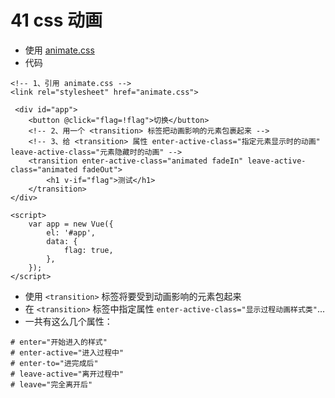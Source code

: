 # 41 css 动画
* 使用 [animate.css](https://daneden.github.io/animate.css/)
* 代码
```
<!-- 1、引用 animate.css -->
<link rel="stylesheet" href="animate.css">

 <div id="app">
    <button @click="flag=!flag">切换</button>
    <!-- 2、用一个 <transition> 标签把动画影响的元素包裹起来 -->
    <!-- 3、给 <transition> 属性 enter-active-class="指定元素显示时的动画" leave-active-class="元素隐藏时的动画" -->
    <transition enter-active-class="animated fadeIn" leave-active-class="animated fadeOut">
        <h1 v-if="flag">测试</h1>
    </transition>
</div>

<script>
    var app = new Vue({
        el: '#app',
        data: {
            flag: true,
        },
    });
</script>
```
* 使用 `<transition>` 标签将要受到动画影响的元素包起来
* 在 `<transition>` 标签中指定属性 `enter-active-class="显示过程动画样式类"`...
* 一共有这么几个属性：
```
# enter="开始进入的样式"
# enter-active="进入过程中"
# enter-to="进完成后"
# leave-active="离开过程中"
# leave="完全离开后"
```